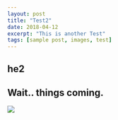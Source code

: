```yaml
---
layout: post
title: "Test2"
date: 2018-04-12
excerpt: "This is another Test"
tags: [sample post, images, test]
---
```


## he2 

## Wait.. things coming.

![](https://cdn-images-1.medium.com/max/1000/0*I7fLGjUBA4NZKxtC.png)
